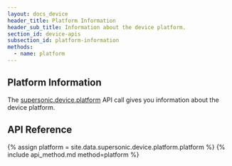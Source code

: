 ```yaml
---
layout: docs_device
header_title: Platform Information
header_sub_title: Information about the device platform.
section_id: device-apis
subsection_id: platform-information
methods:
  - name: platform
---
```

<section class="docs-section" id="platform-information">

# Platform Information

The [supersonic.device.platform](#platform) API call gives you information about the device platform.

## API Reference

<section class="docs-section" id="platform">
{% assign platform = site.data.supersonic.device.platform.platform %}
{% include api_method.md method=platform %}
</section>

</section>
